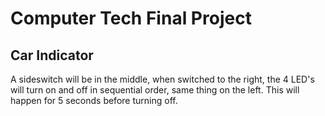 # Computer Tech Final Project

## Car Indicator

A sideswitch will be in the middle, when switched to the right, the 4 LED's will turn on and off in sequential order, same thing on the left. This will happen for 5 seconds before turning off.



